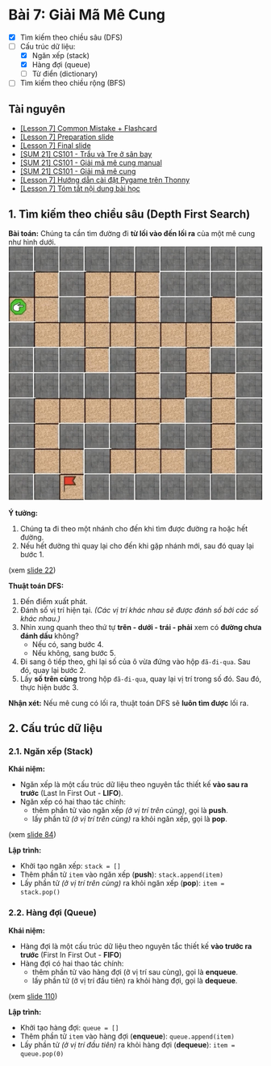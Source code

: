 # Bài 7: Giải Mã Mê Cung

- [x] Tìm kiếm theo chiều sâu (DFS)
- [ ] Cấu trúc dữ liệu: 
	- [x] Ngăn xếp (stack)
	- [x] Hàng đợi (queue)
	- [ ] Từ điển (dictionary)
- [ ] Tìm kiếm theo chiều rộng (BFS)

## Tài nguyên

- [[Lesson 7] Common Mistake + Flashcard](https://docs.google.com/presentation/d/e/2PACX-1vQzxayWSYlusJKF4ck20bldTH9PcOfFLBWY6mOBE8HvHdeKjDgaxbIsKHifoc2rNBEsLBS8k8IU0zB2/embed?start=false&loop=false&delayms=3000&slide=id.gb61af6f9ef_1_83)
- [[Lesson 7] Preparation slide](https://docs.google.com/presentation/d/e/2PACX-1vRoUpxp3llaul9tO4Q-q-8RKdUJ5e1m604B1amMwKLEwXnBvrwYEksqP9K8nDMxkE1PlIH96AVTugjg/embed?start=false&loop=false&delayms=3000&slide=id.ge5d5a056b8_0_0)
- [[Lesson 7] Final slide](https://docs.google.com/presentation/d/e/2PACX-1vRewSXmND2fH9BRe1t1W4hJmW2o8lIU-HLOSwwwyIQhRun3rLFHbYSoFieEXfiqRPaLmdPnsUz1YjQ-/embed?start=false&loop=false&delayms=3000&slide=id.gc1c2dc763d_1_0)
- [[SUM 21] CS101 - Trẩu và Tre ở sân bay](https://scratch.mit.edu/projects/556876796/)
- [[SUM 21] CS101 - Giải mã mê cung manual](https://scratch.mit.edu/projects/493904924/)
- [[SUM 21] CS101 - Giải mã mê cung](https://scratch.mit.edu/projects/493741831/)
- [[Lesson 7] Hướng dẫn cài đặt Pygame trên Thonny](https://www.youtube.com/watch?v=fSvHeLfE9yY)
- [[Lesson 7] Tóm tắt nội dung bài học](https://www.youtube.com/watch?v=ICsYgywXVwA)

## 1. Tìm kiếm theo chiều sâu (Depth First Search)

**Bài toán:** Chúng ta cần tìm đường đi **từ lối vào đến lối ra** của một mê cung như hình dưới.
![Maze](images/maze.jpg)

**Ý tưởng:**
1. Chúng ta đi theo một nhánh cho đến khi tìm được đường ra hoặc hết đường.
2. Nếu hết đường thì quay lại cho đến khi gặp nhánh mới, sau đó quay lại bước 1.

(xem [slide 22](https://docs.google.com/presentation/d/e/2PACX-1vRewSXmND2fH9BRe1t1W4hJmW2o8lIU-HLOSwwwyIQhRun3rLFHbYSoFieEXfiqRPaLmdPnsUz1YjQ-/embed?start=false&loop=false&delayms=3000&slide=id.gc1079d7cf4_0_18))

**Thuật toán DFS:**
1. Đến điểm xuất phát.
2. Đánh số vị trí hiện tại. *(Các vị trí khác nhau sẽ được đánh số bởi các số khác nhau.)*
3. Nhìn xung quanh theo thứ tự **trên - dưới - trái - phải** xem có **đường chưa đánh dấu** không?
	- Nếu có, sang bước 4.
	- Nếu không, sang bước 5.
4. Đi sang ô tiếp theo, ghi lại số của ô vừa đứng vào hộp `đã-đi-qua`. Sau đó, quay lại bước 2.
5. Lấy **số trên cùng** trong hộp `đã-đi-qua`, quay lại vị trí trong số đó. Sau đó, thực hiện bước 3.

**Nhận xét:** Nếu mê cung có lối ra, thuật toán DFS sẽ **luôn tìm được** lối ra.

## 2. Cấu trúc dữ liệu

### 2.1. Ngăn xếp (Stack)

**Khái niệm:**
- Ngăn xếp là một cấu trúc dữ liệu theo nguyên tắc thiết kế **vào sau ra trước** (Last In First Out - **LIFO**).
- Ngăn xếp có hai thao tác chính:
	- thêm phần tử vào ngăn xếp *(ở vị trí trên cùng)*, gọi là **push**.
	- lấy phần tử *(ở vị trí trên cùng)* ra khỏi ngăn xếp, gọi là **pop**.

(xem [slide 84](https://docs.google.com/presentation/d/e/2PACX-1vRewSXmND2fH9BRe1t1W4hJmW2o8lIU-HLOSwwwyIQhRun3rLFHbYSoFieEXfiqRPaLmdPnsUz1YjQ-/embed?start=false&loop=false&delayms=3000&slide=id.gbfd97ff75c_0_15))

**Lập trình:**
- Khởi tạo ngăn xếp: `stack = []`
- Thêm phần tử `item` vào ngăn xếp (**push**): `stack.append(item)`
- Lấy phần tử *(ở vị trí trên cùng)* ra khỏi ngăn xếp (**pop**): `item = stack.pop()`

### 2.2. Hàng đợi (Queue)

**Khái niệm:**
- Hàng đợi là một cấu trúc dữ liệu theo nguyên tắc thiết kế **vào trước ra trước** (First In First Out - **FIFO**)
- Hàng đợi có hai thao tác chính:
	- thêm phần tử vào hàng đợi (ở vị trí sau cùng), gọi là **enqueue**.
	- lấy phần tử (ở vị trí đầu tiên) ra khỏi hàng đợi, gọi là **dequeue**.

(xem [slide 110](https://docs.google.com/presentation/d/e/2PACX-1vRewSXmND2fH9BRe1t1W4hJmW2o8lIU-HLOSwwwyIQhRun3rLFHbYSoFieEXfiqRPaLmdPnsUz1YjQ-/embed?start=false&loop=false&delayms=3000&slide=id.gb840d41073_3_122))

**Lập trình:**
- Khởi tạo hàng đợi: `queue = []`
- Thêm phần tử `item` vào hàng đợi (**enqueue**): `queue.append(item)`
- Lấy phần tử *(ở vị trí đầu tiên)* ra khỏi hàng đợi (**dequeue**): `item = queue.pop(0)`